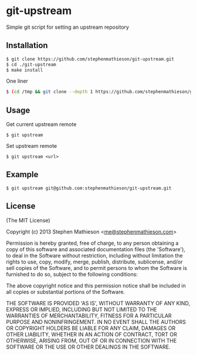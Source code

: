 
# git-upstream

  Simple git script for setting an upstream repository


## Installation

```bash
$ git clone https://github.com/stephenmathieson/git-upstream.git
$ cd ./git-upstream
$ make install
```

  One liner

```bash
$ (cd /tmp && git clone --depth 1 https://github.com/stephenmathieson/git-upstream.git && cd git-upstream && sudo make install && cd -)
```

## Usage

  Get current upstream remote

    $ git upstream

  Set upstream remote

    $ git upstream <url>

## Example

    $ git upstream git@github.com:stephenmathieson/git-upstream.git

## License 

(The MIT License)

Copyright (c) 2013 Stephen Mathieson &lt;me@stephenmathieson.com&gt;

Permission is hereby granted, free of charge, to any person obtaining
a copy of this software and associated documentation files (the
'Software'), to deal in the Software without restriction, including
without limitation the rights to use, copy, modify, merge, publish,
distribute, sublicense, and/or sell copies of the Software, and to
permit persons to whom the Software is furnished to do so, subject to
the following conditions:

The above copyright notice and this permission notice shall be
included in all copies or substantial portions of the Software.

THE SOFTWARE IS PROVIDED 'AS IS', WITHOUT WARRANTY OF ANY KIND,
EXPRESS OR IMPLIED, INCLUDING BUT NOT LIMITED TO THE WARRANTIES OF
MERCHANTABILITY, FITNESS FOR A PARTICULAR PURPOSE AND NONINFRINGEMENT.
IN NO EVENT SHALL THE AUTHORS OR COPYRIGHT HOLDERS BE LIABLE FOR ANY
CLAIM, DAMAGES OR OTHER LIABILITY, WHETHER IN AN ACTION OF CONTRACT,
TORT OR OTHERWISE, ARISING FROM, OUT OF OR IN CONNECTION WITH THE
SOFTWARE OR THE USE OR OTHER DEALINGS IN THE SOFTWARE.